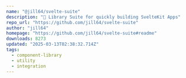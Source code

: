 ```yaml
---
name: "@jill64/svelte-suite"
description: "🍰 Library Suite for quickly building SvelteKit Apps"
repo_url: "https://github.com/jill64/svelte-suite"
author: "jill64"
homepage: "https://github.com/jill64/svelte-suite#readme"
downloads: 8273
updated: "2025-03-13T02:38:32.714Z"
tags: 
  - component-library
  - utility
  - integration
---
```

